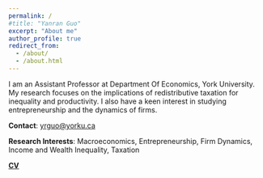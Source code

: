 ```yaml
---
permalink: /
#title: "Yanran Guo"
excerpt: "About me"
author_profile: true
redirect_from: 
  - /about/
  - /about.html
---
```


I am an Assistant Professor at Department Of Economics, York University. My research focuses on the implications of redistributive taxation for inequality and productivity. I also have a keen interest in studying entrepreneurship and the dynamics of firms.

**Contact**: yrguo@yorku.ca

**Research Interests**: Macroeconomics, Entrepreneurship, Firm Dynamics, Income and Wealth Inequality, Taxation

<!---   [**Research**](https://yanranecon.github.io/research/)    --->

[**CV**](../files/CV_April2024.pdf)
